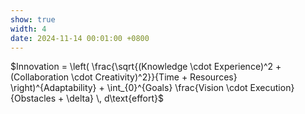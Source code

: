 ```yaml
---
show: true
width: 4
date: 2024-11-14 00:01:00 +0800
---
```

<div class="p-4 text-center"> 
  $Innovation = \left( \frac{\sqrt{(Knowledge \cdot Experience)^2 + (Collaboration \cdot Creativity)^2}}{Time + Resources} \right)^{Adaptability} + \int_{0}^{Goals} \frac{Vision \cdot Execution}{Obstacles + \delta} \, d\text{effort}$ 
</div>
